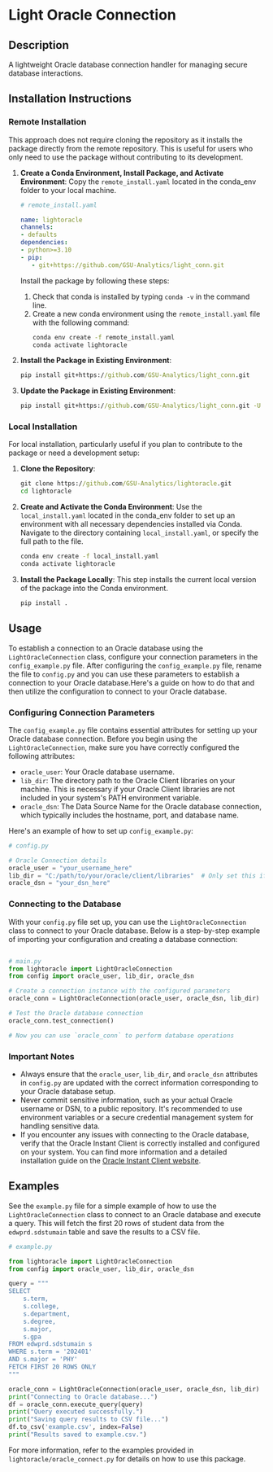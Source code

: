 # Light Oracle Connection

## Description
A lightweight Oracle database connection handler for managing secure database interactions.

## Installation Instructions

### Remote Installation

This approach does not require cloning the repository as it installs the package directly from the remote repository. This is useful 
for users who only need to use the package without contributing to its development.

1. **Create a Conda Environment, Install Package, and Activate Environment**:
   Copy the `remote_install.yaml` located in the conda_env folder to your local machine. 

   ```yaml
   # remote_install.yaml

   name: lightoracle
   channels:
   - defaults
   dependencies:
   - python>=3.10
   - pip:
      - git+https://github.com/GSU-Analytics/light_conn.git
   ```

   Install the package by following these steps: 
   1. Check that conda is installed by typing `conda -v` in the command line.
   2. Create a new conda environment using the `remote_install.yaml` file with the following command:
      ```cmd
      conda env create -f remote_install.yaml
      conda activate lightoracle
      ```

2. **Install the Package in Existing Environment**:
   ```cmd
   pip install git+https://github.com/GSU-Analytics/light_conn.git
   ```
3. **Update the Package in Existing Environment**:
   ```cmd
   pip install git+https://github.com/GSU-Analytics/light_conn.git -U
   ```

### Local Installation

For local installation, particularly useful if you plan to contribute to the package or need a development setup:

1. **Clone the Repository**:
   ```cmd
   git clone https://github.com/GSU-Analytics/lightoracle.git
   cd lightoracle
   ```

2. **Create and Activate the Conda Environment**:
   Use the `local_install.yaml` located in the conda_env folder to set up an environment with all necessary dependencies 
   installed via Conda. Navigate to the directory containing `local_install.yaml`, or specify the full path to the file.

   ```cmd
   conda env create -f local_install.yaml
   conda activate lightoracle
   ```

3. **Install the Package Locally**:
   This step installs the current local version of the package into the Conda environment.
   ```cmd
   pip install .
   ```

## Usage

To establish a connection to an Oracle database using the `LightOracleConnection` class, configure your connection parameters in the `config_example.py` file. After configuring the `config_example.py` file, rename the file to `config.py` and you can use these parameters to establish a connection to your Oracle database.Here's a guide on how to do that and then utilize the configuration to connect to your Oracle database.

### Configuring Connection Parameters

The `config_example.py` file contains essential attributes for setting up your Oracle database connection. Before you begin using the `LightOracleConnection`, make sure you have correctly configured the following attributes:

- `oracle_user`: Your Oracle database username.
- `lib_dir`: The directory path to the Oracle Client libraries on your machine. This is necessary if your Oracle Client libraries are not included in your system's PATH environment variable.
- `oracle_dsn`: The Data Source Name for the Oracle database connection, which typically includes the hostname, port, and database name.

Here's an example of how to set up `config_example.py`:

```python
# config.py

# Oracle Connection details
oracle_user = "your_username_here"
lib_dir = "C:/path/to/your/oracle/client/libraries"  # Only set this if necessary
oracle_dsn = "your_dsn_here"
```

### Connecting to the Database

With your `config.py` file set up, you can use the `LightOracleConnection` class to connect to your Oracle database. Below is a step-by-step example of importing your configuration and creating a database connection:

```python

# main.py
from lightoracle import LightOracleConnection
from config import oracle_user, lib_dir, oracle_dsn

# Create a connection instance with the configured parameters
oracle_conn = LightOracleConnection(oracle_user, oracle_dsn, lib_dir)

# Test the Oracle database connection
oracle_conn.test_connection()

# Now you can use `oracle_conn` to perform database operations
```

### Important Notes

- Always ensure that the `oracle_user`, `lib_dir`, and `oracle_dsn` attributes in `config.py` are updated with the correct information corresponding to your Oracle database setup.
- Never commit sensitive information, such as your actual Oracle username or DSN, to a public repository. It's recommended to use environment variables or a secure credential management system for handling sensitive data.
- If you encounter any issues with connecting to the Oracle database, verify that the Oracle Instant Client is correctly installed and configured on your system. You can find more information and a detailed installation guide on the [Oracle Instant Client website](https://www.oracle.com/database/technologies/instant-client.html).

## Examples

See the `example.py` file for a simple example of how to use the `LightOracleConnection` class to connect to an Oracle database and execute a query. This will fetch the first 20 rows of student data from the `edwprd.sdstumain` table and save the results to a CSV file.

```python
# example.py

from lightoracle import LightOracleConnection
from config import oracle_user, lib_dir, oracle_dsn

query = """
SELECT
    s.term,
    s.college, 
    s.department,
    s.degree,
    s.major,
    s.gpa
FROM edwprd.sdstumain s
WHERE s.term = '202401'
AND s.major = 'PHY'
FETCH FIRST 20 ROWS ONLY
"""

oracle_conn = LightOracleConnection(oracle_user, oracle_dsn, lib_dir)
print("Connecting to Oracle database...")
df = oracle_conn.execute_query(query)
print("Query executed successfully.")
print("Saving query results to CSV file...")
df.to_csv('example.csv', index=False)
print("Results saved to example.csv.")
```

For more information, refer to the examples provided in `lightoracle/oracle_connect.py` for details on how to use this package.
